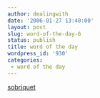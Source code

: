 ```yaml
---
author: dealingwith
date: '2006-01-27 13:40:00'
layout: post
slug: word-of-the-day-6
status: publish
title: word of the day
wordpress_id: '930'
categories:
 - word of the day
---
```


[sobriquet][1]

   [1]: http://dictionary.reference.com/search?q=sobriquet

